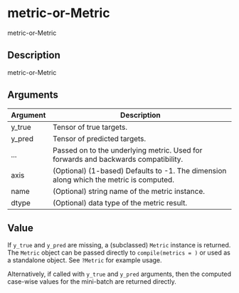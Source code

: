 # metric-or-Metric


metric-or-Metric




## Description

metric-or-Metric






## Arguments


Argument      |Description
------------- |----------------
y_true | Tensor of true targets.
y_pred | Tensor of predicted targets.
... | Passed on to the underlying metric. Used for forwards and backwards compatibility.
axis | (Optional) (1-based) Defaults to -1. The dimension along which the metric is computed.
name | (Optional) string name of the metric instance.
dtype | (Optional) data type of the metric result.





## Value

If ``y_true`` and ``y_pred`` are missing, a (subclassed) ``Metric``
instance is returned. The ``Metric`` object can be passed directly to
``compile(metrics = )`` or used as a standalone object. See ``?Metric`` for
example usage.

Alternatively, if called with ``y_true`` and ``y_pred`` arguments, then the
computed case-wise values for the mini-batch are returned directly.





